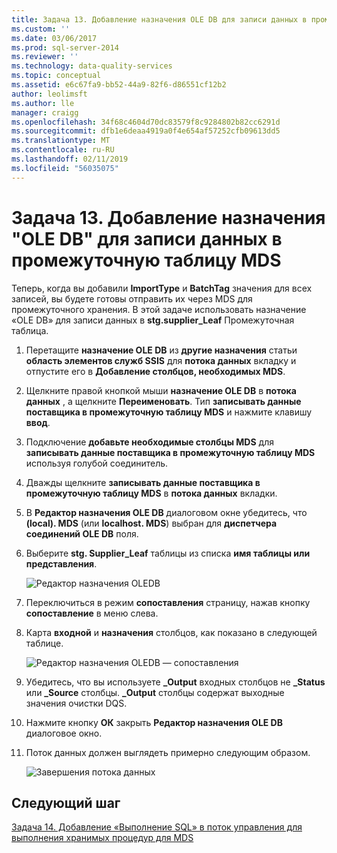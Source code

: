 ```yaml
---
title: Задача 13. Добавление назначения OLE DB для записи данных в промежуточную таблицу MDS | Документация Майкрософт
ms.custom: ''
ms.date: 03/06/2017
ms.prod: sql-server-2014
ms.reviewer: ''
ms.technology: data-quality-services
ms.topic: conceptual
ms.assetid: e6c67fa9-bb52-44a9-82f6-d86551cf12b2
author: leolimsft
ms.author: lle
manager: craigg
ms.openlocfilehash: 34f68c4604d70dc83579f8c9284802b82cc6291d
ms.sourcegitcommit: dfb1e6deaa4919a0f4e654af57252cfb09613dd5
ms.translationtype: MT
ms.contentlocale: ru-RU
ms.lasthandoff: 02/11/2019
ms.locfileid: "56035075"
---
```

# <a name="task-13-adding-ole-db-destination-to-write-data-to-mds-staging-table"></a>Задача 13. Добавление назначения "OLE DB" для записи данных в промежуточную таблицу MDS
  Теперь, когда вы добавили **ImportType** и **BatchTag** значения для всех записей, вы будете готовы отправить их через MDS для промежуточного хранения. В этой задаче использовать назначение «OLE DB» для записи данных в **stg.supplier_Leaf** Промежуточная таблица.  
  
1.  Перетащите **назначение OLE DB** из **другие назначения** статьи **область элементов служб SSIS** для **потока данных** вкладку и отпустите его в  **Добавление столбцов, необходимых MDS**.  
  
2.  Щелкните правой кнопкой мыши **назначение OLE DB** в **потока данных** , а щелкните **Переименовать**. Тип **записывать данные поставщика в промежуточную таблицу MDS** и нажмите клавишу **ввод**.  
  
3.  Подключение **добавьте необходимые столбцы MDS** для **записывать данные поставщика в промежуточную таблицу MDS** используя голубой соединитель.  
  
4.  Дважды щелкните **записывать данные поставщика в промежуточную таблицу MDS** в **потока данных** вкладки.  
  
5.  В **Редактор назначения OLE DB** диалоговом окне убедитесь, что **(local). MDS** (или **localhost. MDS**) выбран для **диспетчера соединений OLE DB** поля.  
  
6.  Выберите **stg. Supplier_Leaf** таблицы из списка **имя таблицы или представления**.  
  
     ![Редактор назначения OLEDB](../../2014/tutorials/media/et-addingoledbdestinationtowdtomdsst-01.jpg "Редактор назначения OLEDB")  
  
7.  Переключиться в режим **сопоставления** страницу, нажав кнопку **сопоставление** в меню слева.  
  
8.  Карта **входной** и **назначения** столбцов, как показано в следующей таблице.  
  
     ![Редактор назначения OLEDB — сопоставления](../../2014/tutorials/media/et-addingoledbdestinationtowdtomdsst-02.jpg "Редактор назначения OLEDB — сопоставления")  
  
9. Убедитесь, что вы используете **_Output** входных столбцов не **_Status** или **_Source** столбцы. **_Output** столбцы содержат выходные значения очистки DQS.  
  
10. Нажмите кнопку **ОК** закрыть **Редактор назначения OLE DB** диалоговое окно.  
  
11. Поток данных должен выглядеть примерно следующим образом.  
  
     ![Завершения потока данных](../../2014/tutorials/media/et-addingoledbdestinationtowdtomdsst-03.jpg "завершения потока данных")  
  
## <a name="next-step"></a>Следующий шаг  
 [Задача 14. Добавление «Выполнение SQL» в поток управления для выполнения хранимых процедур для MDS](../../2014/tutorials/task-14-add-execute-to-control-flow-run-mds-stored-procedure.md)  
  
  
